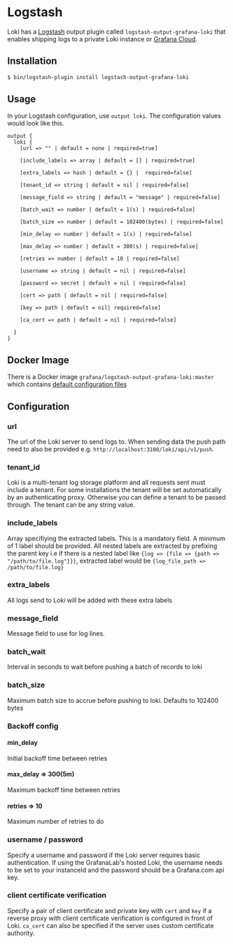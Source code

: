 # Logstash

Loki has a [Logstash](https://www.elastic.co/logstash) output plugin called
`logstash-output-grafana-loki` that enables shipping logs to a private Loki
instance or [Grafana Cloud](https://grafana.com/oss/loki).

## Installation

```bash
$ bin/logstash-plugin install logstash-output-grafana-loki
```

## Usage

In your Logstash configuration, use `output loki`. The configuration values would look like this.

```
output {
  loki {
    [url => "" | default = none | required=true]

    [include_labels => array | default = [] | required=true]

    [extra_labels => hash | default = {} |  required=false]

    [tenant_id => string | default = nil | required=false]

    [message_field => string | default = "message" | required=false]

    [batch_wait => number | default = 1(s) | required=false]

    [batch_size => number | default = 102400(bytes) | required=false]

    [min_delay => number | default = 1(s) | required=false]

    [max_delay => number | default = 300(s) | required=false]

    [retries => number | default = 10 | required=false]

    [username => string | default = nil | required=false]

    [password => secret | default = nil | required=false]

    [cert => path | default = nil | required=false]

    [key => path | default = nil| required=false]

    [ca_cert => path | default = nil | required=false]

  }
}
```

## Docker Image

There is a Docker image `grafana/logstash-output-grafana-loki:master` which contains [default configuration files](https://github.com/grafana/loki/tree/master/logstash/conf)

## Configuration

### url

The url of the Loki server to send logs to.
When sending data the push path need to also be provided e.g. `http://localhost:3100/loki/api/v1/push`.

### tenant_id

Loki is a multi-tenant log storage platform and all requests sent must include a tenant.  For some installations the tenant will be set automatically by an authenticating proxy.  Otherwise you can define a tenant to be passed through.  The tenant can be any string value.

### include_labels

Array specifiying the extracted labels. This is a mandatory field. A minimum of 1 label should be provided.
All nested labels are extracted by prefixing the parent key i.e if there is a nested label like `{log => {file => {path => "/path/to/file.log"}}}`, extracted label would be `{log_file_path => /path/to/file.log}`

### extra_labels

All logs send to Loki will be added with these extra labels

### message_field

Message field to use for log lines.

### batch_wait

Interval in seconds to wait before pushing a batch of records to loki

### batch_size

Maximum batch size to accrue before pushing to loki. Defaults to 102400 bytes

### Backoff config

#### min_delay

Initial backoff time between retries

#### max_delay => 300(5m)

Maximum backoff time between retries

#### retries => 10

Maximum number of retries to do

### username / password

Specify a username and password if the Loki server requires basic authentication.
If using the GrafanaLab's hosted Loki, the username needs to be set to your instanceId and the password should be a Grafana.com api key.

### client certificate verification

Specify a pair of client certificate and private key with `cert` and `key` if a reverse proxy with client certificate verification is configured in front of Loki. `ca_cert` can also be specified if the server uses custom certificate authority.
